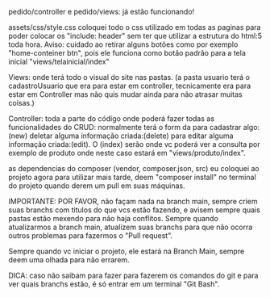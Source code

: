 pedido/controller e pedido/views: já estão funcionando!

assets/css/style.css coloquei todo o css utilizado em todas as paginas para poder colocar os "include: header"
sem ter que utilizar a estrutura do html:5 toda hora.
Aviso: cuidado ao retirar alguns botões como por exemplo "home-conteiner btn", 
pois ele funciona como botão padrão para a tela inicial "views/telainicial/index" 

Views: onde terá todo o visual do site nas pastas.
(a pasta usuario terá o cadastroUsuario que era para estar em controller, tecnicamente era para estar em Controller mas não quis mudar ainda para não atrasar muitas coisas.)

Controller: toda a parte do código onde poderá fazer todas as funcionalidades do CRUD: normalmente terá o form da para cadastrar algo:(new) deletar alguma informação criada:(delete) para editar alguma informação criada:(edit). O (index) serão onde vc poderá ver a consulta por exemplo de produto onde neste caso estará em "views/produto/index".

as dependencias do composer (vendor, composer.json, src) eu coloquei ao projeto agora para utilizar mais tarde,
deem "composer install" no terminal do projeto quando derem um pull em suas máquinas.

IMPORTANTE: POR FAVOR, não façam nada na branch main, sempre criem suas branchs com titulos do que vcs estão fazendo,
e avisem sempre quais pastas estão mexendo para não haja conflitos. Sempre quando atualizarmos a branch main, atualizem
suas branchs para que não ocorra outros problemas para fazermos o "Pull request".

Sempre quando vc iniciar o projeto, ele estará na Branch Main, sempre deem uma olhada para não errarem.

DICA: caso não saibam para fazer para fazerem os comandos do git e para ver quais branchs estão, é só entrar em um terminal "Git Bash".

